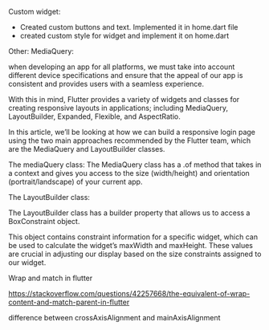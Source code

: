 Custom widget:

- Created custom buttons and text. Implemented it in home.dart file
- created custom style for widget and implement it on home.dart 

Other:
MediaQuery:

when developing an app for all platforms, we must take into account different device specifications and ensure that the appeal of our app is consistent and provides users with a seamless experience.

With this in mind, Flutter provides a variety of widgets and classes for creating responsive layouts in applications; including MediaQuery, LayoutBuilder, Expanded, Flexible, and AspectRatio.

In this article, we’ll be looking at how we can build a responsive login page using the two main approaches recommended by the Flutter team, which are the MediaQuery and LayoutBuilder classes.

The mediaQuery class:
The MediaQuery class has a .of method that takes in a context and gives you access to the size (width/height) and orientation (portrait/landscape) of your current app.

The LayoutBuilder class:

The LayoutBuilder class has a builder property that allows us to access a BoxConstraint object.

This object contains constraint information for a specific widget, which can be used to calculate the widget’s maxWidth and maxHeight. These values are crucial in adjusting our display based on the size constraints assigned to our widget.

Wrap and match in flutter

https://stackoverflow.com/questions/42257668/the-equivalent-of-wrap-content-and-match-parent-in-flutter

difference between crossAxisAlignment and mainAxisAlignment

